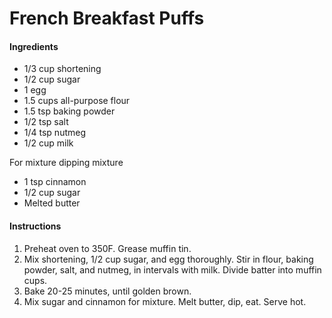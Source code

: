 # French Breakfast Puffs

#### Ingredients

* 1/3 cup shortening
* 1/2 cup sugar
* 1 egg
* 1.5 cups all-purpose flour
* 1.5 tsp baking powder
* 1/2 tsp salt
* 1/4 tsp nutmeg
* 1/2 cup milk

For mixture dipping mixture
* 1 tsp cinnamon
* 1/2 cup sugar
* Melted butter

#### Instructions

1. Preheat oven to 350F. Grease muffin tin.
2. Mix shortening, 1/2 cup sugar, and egg thoroughly. Stir in flour, baking powder, salt, and nutmeg, in intervals with milk. Divide batter into muffin cups.
3. Bake 20-25 minutes, until golden brown.
4. Mix sugar and cinnamon for mixture. Melt butter, dip, eat. Serve hot.

